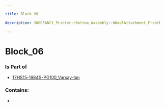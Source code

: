 ```yaml
---

title: Block_06

description: HUGEFANCY_Printer::Bottom_Assembly::WheelAttachment_FrontRight::17HS15-1684S-PG100_Varsay-lan::Block_06

---
```

# Block_06
<script>
    var geoarray = '{"Block_06": {}}';
</script>
<script>
    var basepath = '/assets/HUGEFANCY_Printer/Bottom_Assembly/WheelAttachment_FrontRight/17HS15-1684S-PG100_Varsay-lan/';
</script>
<link rel="stylesheet" href="/css/container.css">

<div id="container"></div>

<!-- these are the required scripts for the three.js scene -->
<script src="/lib/three.min.js"></script>
<script src="/lib/OrbitControls.js"></script>
<script src="/lib/RectAreaLightUniformsLib.js"></script>
<!-- this is your app's lib file -->
<script src="/lib/triceratops_app.js"></script>
### Is Part of
- [17HS15-1684S-PG100_Varsay-lan](../17HS15-1684S-PG100_Varsay-lan)  

### Contains:
- [](./Block_06/)

